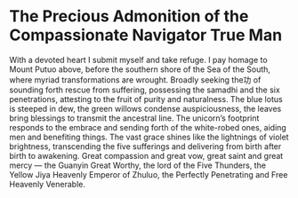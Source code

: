 # The Precious Admonition of the Compassionate Navigator True Man

With a devoted heart I submit myself and take refuge. I pay homage to Mount Putuo above, before the southern shore of the Sea of the South, where myriad transformations are wrought. Broadly seeking the功 of sounding forth rescue from suffering, possessing the samadhi and the six penetrations, attesting to the fruit of purity and naturalness. The blue lotus is steeped in dew, the green willows condense auspiciousness, the leaves bring blessings to transmit the ancestral line. The unicorn’s footprint responds to the embrace and sending forth of the white-robed ones, aiding men and benefiting things. The vast grace shines like the lightnings of violet brightness, transcending the five sufferings and delivering from birth after birth to awakening. Great compassion and great vow, great saint and great mercy — the Guanyin Great Worthy, the lord of the Five Thunders, the Yellow Jiya Heavenly Emperor of Zhuluo, the Perfectly Penetrating and Free Heavenly Venerable.
